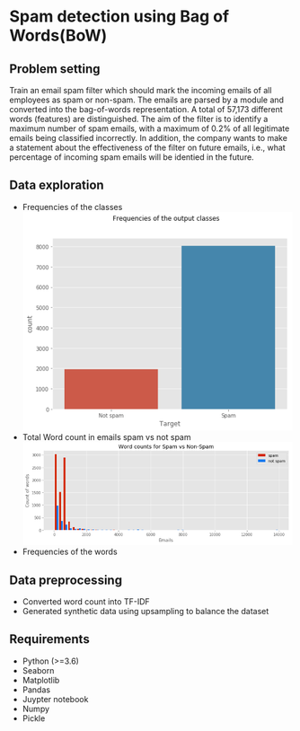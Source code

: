 # Spam detection using Bag of Words(BoW)

## Problem setting
Train an email spam filter which should mark the incoming emails of all employees as spam or non-spam.
The emails are parsed by a module and converted into the bag-of-words representation.
A total of 57,173 different words (features) are distinguished. The aim of the filter is to
identify a maximum number of spam emails, with a maximum of 0.2% of all legitimate
emails being classified incorrectly. In addition, the company wants to make a statement
about the effectiveness of the filter on future emails, i.e., what percentage of incoming
spam emails will be identied in the future.

## Data exploration
- Frequencies of the classes
![alt text](reports/FrequenciesClasses.png)
- Total Word count in emails spam vs not spam
![alt text](reports/wordoccuranceSpamVsNotSpam.png)
- Frequencies of the words

## Data preprocessing
- Converted word count into TF-IDF
- Generated synthetic data using upsampling to balance the dataset

## Requirements
- Python (>=3.6)
- Seaborn
- Matplotlib
- Pandas
- Juypter notebook
- Numpy
- Pickle
